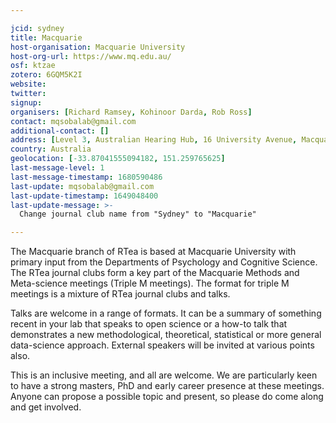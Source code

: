 ```yaml
---

jcid: sydney
title: Macquarie
host-organisation: Macquarie University
host-org-url: https://www.mq.edu.au/
osf: ktzae
zotero: 6GQM5K2I
website: 
twitter: 
signup: 
organisers: [Richard Ramsey, Kohinoor Darda, Rob Ross]
contact: mqsobalab@gmail.com
additional-contact: []
address: [Level 3, Australian Hearing Hub, 16 University Avenue, Macquarie University, Sydney NSW 2109]
country: Australia
geolocation: [-33.87041555094182, 151.259765625]
last-message-level: 1
last-message-timestamp: 1680590486
last-update: mqsobalab@gmail.com
last-update-timestamp: 1649048400
last-update-message: >-
  Change journal club name from "Sydney" to "Macquarie"

---
```


The Macquarie branch of RTea is based at Macquarie University with primary input from the Departments of Psychology and Cognitive Science. The RTea journal clubs form a key part of the Macquarie Methods and Meta-science meetings (Triple M meetings). The format for triple M meetings is a mixture of RTea journal clubs and talks. 

Talks are welcome in a range of formats. It can be a summary of something recent in your lab that speaks to open science or a how-to talk that demonstrates a new methodological, theoretical, statistical or more general data-science approach. External speakers will be invited at various points also.

This is an inclusive meeting, and all are welcome. We are particularly keen to have a strong masters, PhD and early career presence at these meetings. Anyone can propose a possible topic and present, so please do come along and get involved.
